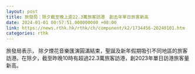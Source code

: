 ```yaml
---
layout: post
title: 旅發局：除夕截至晚上逾22.3萬旅客訪港　創去年單日旅客新高
date: 2024-01-01 00:57:51.000000000 +08:00
link: https://news.rthk.hk/rthk/ch/component/k2/1734456-20240101.htm
categories: rthk
---
```


旅發局表示， 除夕煙花音樂匯演圓滿結束，聖誕及新年假期吸引不同地區的旅客訪港。⁠在除夕，截至昨晚10時有超過22.3萬旅客訪港，創2023年單日訪港旅客量新高。
